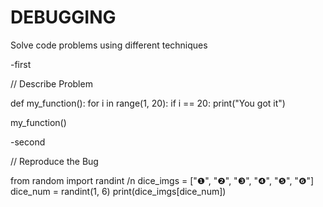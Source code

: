 # DEBUGGING
Solve code problems using different techniques

-first

// Describe Problem

def my_function():
  for i in range(1, 20):
    if i == 20:
      print("You got it")
      
my_function()


-second

// Reproduce the Bug

from random import randint /n
dice_imgs = ["❶", "❷", "❸", "❹", "❺", "❻"]
dice_num = randint(1, 6)
print(dice_imgs[dice_num])
